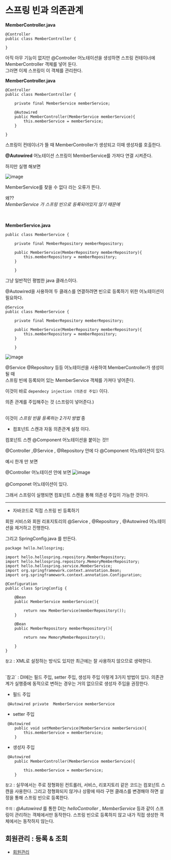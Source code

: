 # 스프링 빈과 의존관계

**MemberController.java**
```
@Controller
public class MemberController {

}
```

아직 아무 기능이 없지만
@Controller 어노테이션을 생성하면
스프링 컨테이너에 MemberController 객체를 넣어 둔다.<br/>
그러면 이제 스프링이 이 객체를 관리한다.


**MemberController.java**
```
@Controller
public class MemberController {

    private final MemberService memberService;

    @Autowired
    public MemberController(MemberService memberService){
        this.memberService = memberService;
    }

}

```

스프링이 컨테이너가 뜰 때 MemberController가 생성되고
이때 생성자를 호출한다.

**@Autowired** 어노테이션
스프링이 MemberService를 가져다 연결 시켜준다.

하지만 실행 해보면

![image](https://user-images.githubusercontent.com/66653324/103364258-a11c4600-4b00-11eb-8525-391e32dff47a.png)


MemberService를 찾을 수 없다 라는 오류가 뜬다.

왜??<br/>
*MemberService 가 스프링 빈으로 등록되어있지 않기 때문에*  <br/><br/><br/>

**MemberService.java**
```
public class MemberService {

    private final MemberRepository memberRepository;

    public MemberService(MemberRepository memberRepository){
        this.memberRepository = memberRepository;
    }
    
    }

```
그냥 일반적인 평범한 java 클래스이다.

@Autowired을 사용하여 두 클래스를 연결하려면
빈으로 등록하기 위한 어노테이션이 필요하다.<br/>

```
@Service
public class MemberService {

    private final MemberRepository memberRepository;

    public MemberService(MemberRepository memberRepository){
        this.memberRepository = memberRepository;
    }
    
    }

```
![image](https://user-images.githubusercontent.com/66653324/103364666-bfcf0c80-4b01-11eb-826b-dafe80d8ef2f.png)

@Service @Repository 등등 어노테이션을 사용하여 MemberController가 생성이 될 때 <br/>
스프링 빈에 등록되어 있는 MemberService 객체를 가져다 넣어준다. <br/>

이것이 바로 `dependecy injection (의존성 주입)` 이다. <br/>

의존 관계를 주입해주는 것 (스프링이 넣어준다.)<br/><br/>

이것이 _스프링 빈을 등록하는 2가지 방법_ 중 
- 컴포넌트 스캔과 자동 의존관계 설정 이다.

컴포넌트 스켄
@Component 어노테이션을 붙이는 것!!

@Controller ,@Service , @Repository 안에 다 @Component 어노테이션이 있다.

예시 한개 만 보면 

@Controller 어노테이션 안에 보면
![image](https://user-images.githubusercontent.com/66653324/103365554-ad55d280-4b03-11eb-8fa1-987a7c209066.png)<br/><br/>
@Componet 어노테이션이 있다.

그래서 스프링이 실행되면 컴포넌트 스캔을 통해 의존성 주입이 가능한 것이다.


---------------------------------

- 자바코드로 직접 스프링 빈 등록하기

회원 서비스와 회원 리포지토리의 @Service , @Repository , @Autowired 어노테이션을 제거하고 진행한다.
<br/>

그리고 SpringConfig.java 를 만든다.

```
package hello.hellospring;

import hello.hellospring.repository.MemberRepository;
import hello.hellospring.repository.MemoryMemberRepository;
import hello.hellospring.service.MemberService;
import org.springframework.context.annotation.Bean;
import org.springframework.context.annotation.Configuration;

@Configuration
public class SpringConfig {

    @Bean
    public MemberService memberService(){

        return new MemberService(memberRepository());
    }

    @Bean
    public MemberRepository memberRepository(){

        return new MemoryMemberRepository();

    }
}

```
`참고` : XML로 설정하는 방식도 있지만 최근에는 잘 사용하지 않으므로 생략한다.

<br/>
`참고` : DI에는 필드 주입, setter 주입, 생성자 주입 이렇게 3가지 방법이 있다. 의존관계가 실행중에 동적으로 변하는 경우는 거의 없으므로 생성자 주입을 권장한다.

- 필드 주입
```
 @Autowired private  MemberService memberService
```

- setter 주입

```
 @Autowired
    public void setMemberService(MemberService memberService){
        this.memberService = memberService;
    }
```

- 생성자 주입

```
 @Autowired
    public MemberController(MemberService memberService){
        
        this.memberService = memberService;
    }
```

`참고` : 실무에서는 주로 정형화된 컨트롤러, 서비스, 리포지토리 같은 코드는 컴포넌트 스캔을 사용한다. 그리고 정형화되지 않거나 상황에 따라 
구현 클래스를 변경해야 하면 설정을 통해 스프링 빈으로 등록한다.

`주의` : *@Autowired* 를 통한 DI는 *helloController* , *MemberService* 등과 같이 스프링이 관리하는 객체에서만 동작한다. 스프링 빈으로 등록하지 않고
내가 직접 생성한 객체에서는 동작하지 않는다.

## 회원관리 : 등록 & 조회

- [회원관리](https://github.com/gunny6026/SpringBoot-Basic/tree/master/src/main/java/hello/hellospring/controller)
